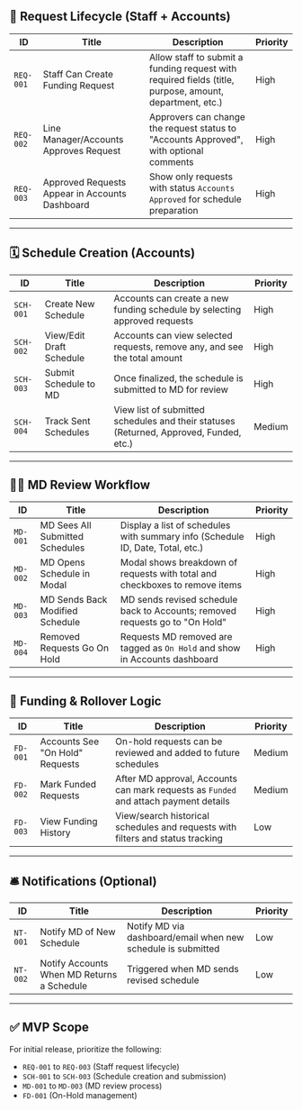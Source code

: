 ## 🧾 Request Lifecycle (Staff + Accounts)

| ID | Title | Description | Priority |
|----|-------|-------------|----------|
| `REQ-001` | Staff Can Create Funding Request | Allow staff to submit a funding request with required fields (title, purpose, amount, department, etc.) | High | ---(Completed)
| `REQ-002` | Line Manager/Accounts Approves Request | Approvers can change the request status to "Accounts Approved", with optional comments | High |  ---(Completed)
| `REQ-003` | Approved Requests Appear in Accounts Dashboard | Show only requests with status `Accounts Approved` for schedule preparation | High |   ---(Completed)

---

## 🗓 Schedule Creation (Accounts)

| ID | Title | Description | Priority |
|----|-------|-------------|----------|
| `SCH-001` | Create New Schedule | Accounts can create a new funding schedule by selecting approved requests | High |
| `SCH-002` | View/Edit Draft Schedule | Accounts can view selected requests, remove any, and see the total amount | High |
| `SCH-003` | Submit Schedule to MD | Once finalized, the schedule is submitted to MD for review | High |
| `SCH-004` | Track Sent Schedules | View list of submitted schedules and their statuses (Returned, Approved, Funded, etc.) | Medium |

---

## 🧑‍💼 MD Review Workflow

| ID | Title | Description | Priority |
|----|-------|-------------|----------|
| `MD-001` | MD Sees All Submitted Schedules | Display a list of schedules with summary info (Schedule ID, Date, Total, etc.) | High |
| `MD-002` | MD Opens Schedule in Modal | Modal shows breakdown of requests with total and checkboxes to remove items | High |
| `MD-003` | MD Sends Back Modified Schedule | MD sends revised schedule back to Accounts; removed requests go to "On Hold" | High |
| `MD-004` | Removed Requests Go On Hold | Requests MD removed are tagged as `On Hold` and show in Accounts dashboard | High |

---

## 🧮 Funding & Rollover Logic

| ID | Title | Description | Priority |
|----|-------|-------------|----------|
| `FD-001` | Accounts See "On Hold" Requests | On-hold requests can be reviewed and added to future schedules | Medium |
| `FD-002` | Mark Funded Requests | After MD approval, Accounts can mark requests as `Funded` and attach payment details | Medium |
| `FD-003` | View Funding History | View/search historical schedules and requests with filters and status tracking | Low |

---

## 🛎 Notifications (Optional)

| ID | Title | Description | Priority |
|----|-------|-------------|----------|
| `NT-001` | Notify MD of New Schedule | Notify MD via dashboard/email when new schedule is submitted | Low |
| `NT-002` | Notify Accounts When MD Returns a Schedule | Triggered when MD sends revised schedule | Low |

---

## ✅ MVP Scope

For initial release, prioritize the following:

- `REQ-001` to `REQ-003` (Staff request lifecycle)
- `SCH-001` to `SCH-003` (Schedule creation and submission)
- `MD-001` to `MD-003` (MD review process)
- `FD-001` (On-Hold management)